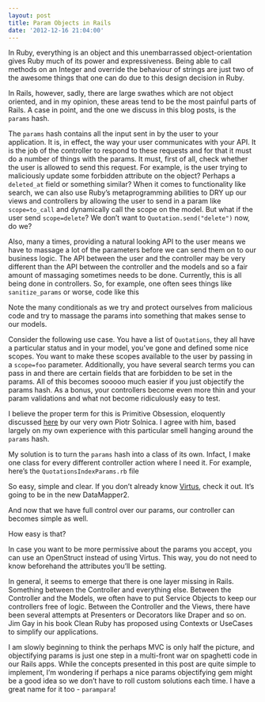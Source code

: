 ```yaml
---
layout: post
title: Param Objects in Rails
date: '2012-12-16 21:04:00'
---
```


In Ruby, everything is an object and this unembarrassed object-orientation gives Ruby much of its power and expressiveness. Being able to call methods on an Integer and override the behaviour of strings are just two of the awesome things that one can do due to this design decision in Ruby.

In Rails, however, sadly, there are large swathes which are not object oriented, and in my opinion, these areas tend to be the most painful parts of Rails. A case in point, and the one we discuss in this blog posts, is the <code>params</code> hash.

The <code>params</code> hash contains all the input sent in by the user to your application. It is, in effect, the way your user communicates with your API. It is the job of the controller to respond to these requests and for that it must do a number of things with the params. It must, first of all, check whether the user is allowed to send this request. For example, is the user trying to maliciously update some forbidden attribute on the object? Perhaps a <code>deleted_at</code> field or something similar? When it comes to functionality like search, we can also use Ruby&rsquo;s metaprogramming abilities to DRY up our views and controllers by allowing the user to send in a param like <code>scope=to_call</code> and dynamically call the scope on the model. But what if the user send <code>scope=delete</code>? We don&rsquo;t want to <code>Quotation.send("delete")</code> now, do we?

Also, many a times, providing a natural looking API to the user means we have to massage a lot of the parameters before we can send them on to our business logic. The API between the user and the controller may be very different than the API between the controller and the models and so a fair amount of massaging sometimes needs to be done. Currently, this is all being done in controllers. So, for example, one often sees things like <code>sanitize_params</code> or worse, code like this

<script src="https://gist.github.com/4313089.js"></script>Note the many conditionals as we try and protect ourselves from malicious code and try to massage the params into something that makes sense to our models.

Consider the following use case. You have a list of <code>Quotations</code>, they all have a particular status and in your model, you&rsquo;ve gone and defined some nice scopes. You want to make these scopes available to the user by passing in a <code>scope=foo</code> parameter. Additionally, you have several search terms you can pass in and there are certain fields that are forbidden to be set in the params. All of this becomes sooooo much easier if you just objectify the params hash. As a bonus, your controllers become even more thin and your param validations and what not become ridiculously easy to test.

I believe the proper term for this is Primitive Obsession, eloquently discussed <a href="http://solnic.eu/2012/06/25/get-rid-of-that-code-smell-primitive-obsession.html" target="_blank">here</a> by our very own Piotr Solnica. I agree with him, based largely on my own experience with this particular smell hanging around the <code>params</code> hash.

My solution is to turn the <code>params</code> hash into a class of its own. Infact, I make one class for every different controller action where I need it. For example, here&rsquo;s the <code>QuotationsIndexParams.rb</code> file

<script src="https://gist.github.com/4312838.js"></script>So easy, simple and clear. If you don&rsquo;t already know <a href="https://github.com/solnic/virtus" target="_blank">Virtus</a>, check it out. It&rsquo;s going to be in the new DataMapper2.

And now that we have full control over our params, our controller can becomes simple as well.
<script src="https://gist.github.com/4312999.js"></script>

How easy is that?

In case you want to be more permissive about the params you accept, you can use an OpenStruct instead of using Virtus. This way, you do not need to know beforehand the attributes you&rsquo;ll be setting.

<script src="https://gist.github.com/4354623.js"></script>In general, it seems to emerge that there is one layer missing in Rails. Something between the Controller and everything else. Between the Controller and the Models, we often have to put Service Objects to keep our controllers free of logic. Between the Controller and the Views, there have been several attempts at Presenters or Decorators like Draper and so on. Jim Gay in his book Clean Ruby has proposed using Contexts or UseCases to simplify our applications.

I am slowly beginning to think the perhaps MVC is only half the picture, and objectifying params is just one step in a multi-front war on spaghetti code in our Rails apps. While the concepts presented in this post are quite simple to implement, I&rsquo;m wondering if perhaps a nice params objectifying gem might be a good idea so we don&rsquo;t have to roll custom solutions each time. I have a great name for it too - <code>parampara</code>!